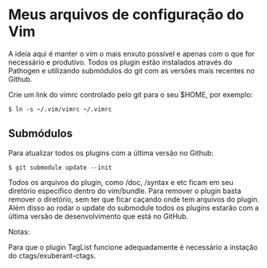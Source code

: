 # Meus arquivos de configuração do Vim

A ideia aqui é manter o vim o mais enxuto possível e apenas com o que for necessário e produtivo.
Todos os plugin estão instalados através do Pathogen e utilizando submódulos do git com as versões mais recentes no Github.

Crie um link do vimrc controlado pelo git para o seu $HOME, por exemplo:

    $ ln -s ~/.vim/vimrc ~/.vimrc

## Submódulos

Para atualizar todos os plugins com a última versão no Github:

    $ git submodule update --init

Todos os arquivos do plugin, como /doc, /syntax e etc ficam em seu diretório específico dentro do vim/bundle.
Para remover o plugin basta remover o diretório, sem ter que ficar caçando onde tem arquivos do plugin.
Além disso ao rodar o update do submodule todos os plugins estarão com a última versão de desenvolvimento que está no GitHub.

Notas:

Para que o plugin TagList funcione adequadamente é necessário a instação do ctags/exuberant-ctags.


